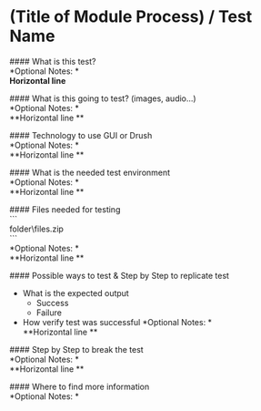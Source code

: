 # (Title of Module Process) / Test Name

\#### What is this test? <br/>
*Optional Notes: *<br/>
**Horizontal line** <br/>

\#### What is this going to test? (images, audio...)<br/>
*Optional Notes: *<br/>
**Horizontal line **<br/>

\#### Technology to use GUI or Drush<br/>
*Optional Notes: *<br/>
**Horizontal line **<br/>

\#### What is the needed test environment<br/>
*Optional Notes: *<br/>
**Horizontal line **<br/>

\#### Files needed for testing<br/>
\``` <br/>
folder\files.zip <br/>
\``` <br/>
*Optional Notes: *<br/>
**Horizontal line **<br/>

\#### Possible ways to test & Step by Step to replicate test <br/>
  * What is the expected output
    * Success
    * Failure
  * How verify test was successful
*Optional Notes: *<br/>
**Horizontal line **<br/>

\#### Step by Step to break the test<br/>
*Optional Notes: *<br/>
**Horizontal line **<br/>

\#### Where to find more information<br/>
*Optional Notes: *<br/>